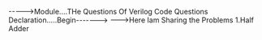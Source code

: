 ----->Module....THe Questions Of Verilog Code Questions Declaration.....Begin------->
--->Here Iam Sharing the Problems 
1.Half Adder
